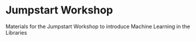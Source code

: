 # Jumpstart Workshop
 Materials for the Jumpstart Workshop to introduce Machine Learning in the Libraries
